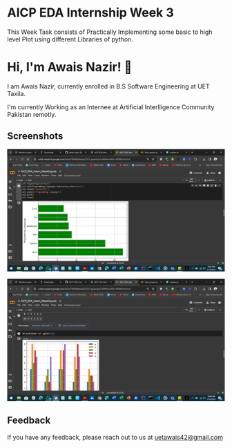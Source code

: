 
# AICP EDA Internship Week 3

This Week Task consists of Practically Implementing some basic to high level Plot using different Libraries of python.


# Hi, I'm Awais Nazir! 👋

I am Awais Nazir, currently enrolled in B.S Software Engineering at UET Taxila.

I'm currently Working as an Internee at Artificial Interlligence Community Pakistan remotly.








## Screenshots

![](https://github.com/Awais-Nazir/AICP-EDA_Intern_week3/blob/main/Screenshot%20(279).png?raw=true)

![](https://github.com/Awais-Nazir/AICP-EDA_Intern_week3/blob/main/Screenshot%20(280).png?raw=true)

## Feedback

If you have any feedback, please reach out to us at uetawais42@gmail.com

